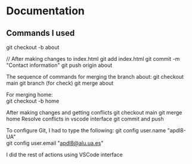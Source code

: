 # Documentation

## Commands I used

git checkout -b about

// After making changes to index.html
git add index.html
git commit -m "Contact information"
git push origin about

The sequence of commands for merging the branch about:
git checkout main
git branch (for check)
git merge about

For merging home:  
git checkout -b home

After making changes and getting conflicts
git checkout main
git merge home
 Resolve conflicts in vscode interface
 git commit and push


To configure Git, I had to type the following:
git config user.name "apdl8-UA"  
git config user.email "apdl8@alu.ua.es"  

I did the rest of actions using VSCode interface